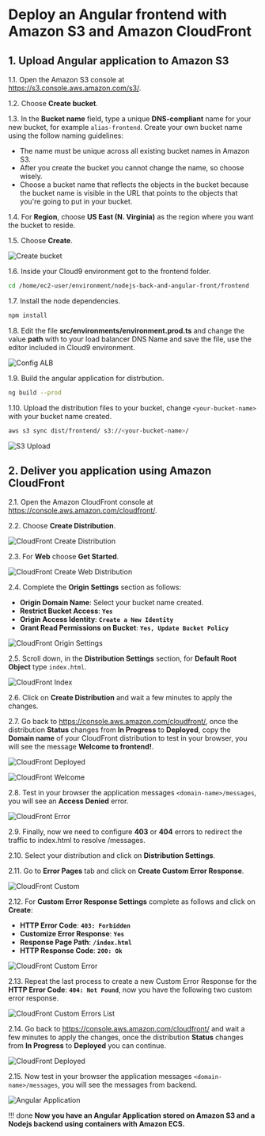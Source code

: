 # Deploy an Angular frontend with Amazon S3 and Amazon CloudFront

## 1. Upload Angular application to Amazon S3

1.1\. Open the Amazon S3 console at https://s3.console.aws.amazon.com/s3/.

1.2\. Choose **Create bucket**.

1.3\. In the **Bucket name** field, type a unique **DNS-compliant** name for your new bucket, for example `alias-frontend`. Create your own bucket name using the follow naming guidelines:

* The name must be unique across all existing bucket names in Amazon S3.
* After you create the bucket you cannot change the name, so choose wisely.
* Choose a bucket name that reflects the objects in the bucket because the bucket name is visible in the URL that points to the objects that you're going to put in your bucket.

1.4\. For **Region**, choose **US East (N. Virginia)** as the region where you want the bucket to reside.

1.5\. Choose **Create**.

![Create bucket](images/s3-create.png)

1.6\. Inside your Cloud9 environment got to the frontend folder.

``` bash
cd /home/ec2-user/environment/nodejs-back-and-angular-front/frontend
```

1.7\. Install the node dependencies.

``` bash
npm install
```

1.8\. Edit the file **src/environments/environment.prod.ts** and change the value **path** with to your load balancer DNS Name and save the file, use the editor included in Cloud9 environment.

![Config ALB](images/s3-config-alb.png)

1.9\. Build the angular application for distrbution.

``` bash
ng build --prod
```

1.10\. Upload the distribution files to your bucket, change `<your-bucket-name>` with your bucket name created.

``` bash
aws s3 sync dist/frontend/ s3://<your-bucket-name>/
```

![S3 Upload](images/s3-upload.png)

## 2. Deliver you application using Amazon CloudFront

2.1\. Open the Amazon CloudFront console at https://console.aws.amazon.com/cloudfront/.

2.2\. Choose **Create Distribution**.

![CloudFront Create Distribution](images/cf-create-button.png)

2.3\. For **Web** choose **Get Started**.

![CloudFront Create Web Distribution](images/cf-web-distribution.png)

2.4\. Complete the **Origin Settings** section as follows:

* **Origin Domain Name**: Select your bucket name created.
* **Restrict Bucket Access**: **``Yes``**
* **Origin Access Identity**: **``Create a New Identity``**
* **Grant Read Permissions on Bucket**: **``Yes, Update Bucket Policy``**

![CloudFront Origin Settings](images/cf-origin-settings.png)

2.5\. Scroll down, in the **Distribution Settings** section, for **Default Root Object** type `index.html`.

![CloudFront Index](images/cf-index.png)

2.6\. Click on **Create Distribution** and wait a few minutes to apply the changes.

2.7\. Go back to https://console.aws.amazon.com/cloudfront/, once the distribution **Status** changes from **In Progress** to **Deployed**, copy the **Domain name** of your CloudFront distribution to test in your browser, you will see the message **Welcome to frontend!**.

![CloudFront Deployed](images/cf-deployed.png)

![CloudFront Welcome](images/cf-welcome.png)

2.8\. Test in your browser the application messages `<domain-name>/messages`, you will see an **Access Denied** error.

![CloudFront Error](images/cf-errror.png)

2.9\. Finally, now we need to configure **403** or **404** errors to redirect the traffic to index.html to resolve /messages.

2.10\. Select your distribution and click on **Distribution Settings**.

2.11\. Go to **Error Pages** tab and click on **Create Custom Error Response**.

![CloudFront Custom](images/cf-custom.png)

2.12\. For **Custom Error Response Settings** complete as follows and click on **Create**:

* **HTTP Error Code**: **``403: Forbidden``**
* **Customize Error Response**: **``Yes``**
* **Response Page Path**: **``/index.html``**
* **HTTP Response Code**: **``200: Ok``**

![CloudFront Custom Error](images/cf-custom-403.png)

2.13\. Repeat the last process to create a new Custom Error Response for the **HTTP Error Code**: **``404: Not Found``**, now you have the following two custom error response.

![CloudFront Custom Errors List](images/cf-customs.png)

2.14\. Go back to https://console.aws.amazon.com/cloudfront/ and wait a few minutes to apply the changes, once the distribution **Status** changes from **In Progress** to **Deployed** you can continue.

![CloudFront Deployed](images/cf-deployed.png)

2.15\. Now test in your browser the application messages `<domain-name>/messages`, you will see the messages from backend.

![Angular Application](images/angular.png)

!!! done
    **Now you have an Angular Application stored on Amazon S3 and a Nodejs backend using containers with Amazon ECS.**